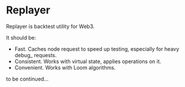 # Replayer

Replayer is backtest utility for Web3.

It should be:

- Fast. Caches node request to speed up testing, especially for heavy debug_ requests.
- Consistent. Works with virtual state, applies operations on it.
- Convenient. Works with Loom algorithms.

to be continued...
